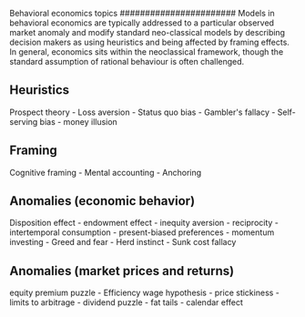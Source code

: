Behavioral economics topics
#######################
Models in behavioral economics are typically addressed to a particular observed market anomaly and modify standard neo-classical models by describing decision makers as using heuristics and being affected by framing effects. In general, economics sits within the neoclassical framework, though the standard assumption of rational behaviour is often challenged.


## Heuristics
Prospect theory - Loss aversion - Status quo bias - Gambler's fallacy - Self-serving bias - money illusion


## Framing
Cognitive framing - Mental accounting - Anchoring


## Anomalies (economic behavior)
Disposition effect - endowment effect - inequity aversion - reciprocity - intertemporal consumption - present-biased preferences - momentum investing - Greed and fear - Herd instinct - Sunk cost fallacy
 
## Anomalies (market prices and returns)
equity premium puzzle - Efficiency wage hypothesis - price stickiness - limits to arbitrage - dividend puzzle - fat tails - calendar effect
 
